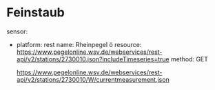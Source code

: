 # Feinstaub

sensor:
  - platform: rest
    name: Rheinpegel ö
    resource: https://www.pegelonline.wsv.de/webservices/rest-api/v2/stations/2730010.json?includeTimeseries=true
    method: GET
    


    https://www.pegelonline.wsv.de/webservices/rest-api/v2/stations/2730010/W/currentmeasurement.json